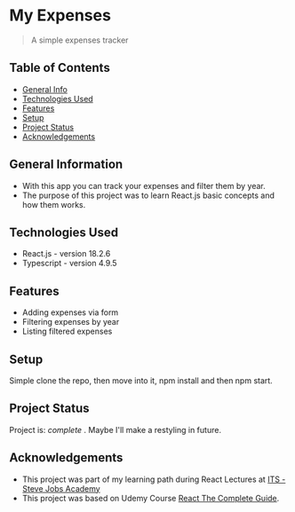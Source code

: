 # My Expenses
> A simple expenses tracker


## Table of Contents
* [General Info](#general-information)
* [Technologies Used](#technologies-used)
* [Features](#features)
* [Setup](#setup)
* [Project Status](#project-status)
* [Acknowledgements](#acknowledgements)
<!-- * [License](#license) -->


## General Information
- With this app you can track your expenses and filter them by year.
- The purpose of this project was to learn React.js basic concepts and how them works.


## Technologies Used
- React.js - version 18.2.6
- Typescript - version 4.9.5


## Features
- Adding expenses via form
- Filtering expenses by year
- Listing filtered expenses


## Setup
Simple clone the repo, then move into it, npm install and then npm start.


## Project Status
Project is: _complete_ . Maybe I'll make a restyling in future.


## Acknowledgements

- This project was part of my learning path during React Lectures at [ITS - Steve Jobs Academy](https://stevejobs.academy/)
- This project was based on Udemy Course [React The Complete Guide](https://www.udemy.com/course/react-the-complete-guide-incl-redux/).